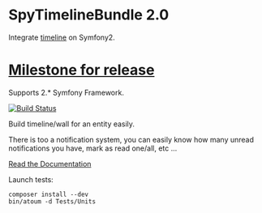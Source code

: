 SpyTimelineBundle 2.0
=====================

Integrate [timeline](https://github.com/stephpy/timeline) on Symfony2.

[Milestone for release](https://github.com/stephpy/TimelineBundle/issues?milestone=1&page=1&state=open)
==============================

Supports 2.* Symfony Framework.

[![Build Status](https://secure.travis-ci.org/stephpy/TimelineBundle.png)](http://travis-ci.org/stephpy/TimelineBundle)

Build timeline/wall for an entity easily.

There is too a notification system, you can easily know how many unread notifications you have, mark as read one/all, etc ...

[Read the Documentation](https://github.com/stephpy/TimelineBundle/blob/master/Resources/doc/index.markdown)

Launch tests:

```
composer install --dev
bin/atoum -d Tests/Units
```
